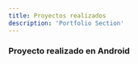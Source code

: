 ```yaml
---
title: Proyectos realizados
description: 'Portfolio Section'
---
```


### Proyecto realizado en Android